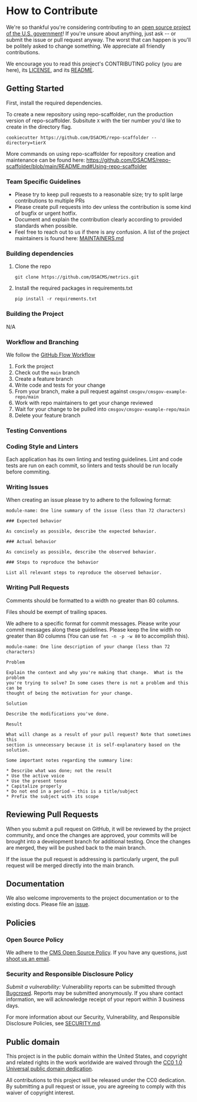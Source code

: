 # How to Contribute

We're so thankful you're considering contributing to an [open source project of
the U.S. government](https://code.gov/)! If you're unsure about anything, just
ask -- or submit the issue or pull request anyway. The worst that can happen is
you'll be politely asked to change something. We appreciate all friendly
contributions.

We encourage you to read this project's CONTRIBUTING policy (you are here), its
[LICENSE](LICENSE.md), and its [README](README.md).

## Getting Started

First, install the required dependencies.

To create a new repository using repo-scaffolder, run the production version of repo-scaffolder. Subsitute `X` with the tier number you'd like to create in the directory flag.

```
cookiecutter https://github.com/DSACMS/repo-scaffolder --directory=tierX
```

More commands on using repo-scaffolder for repository creation and maintenance can be found here: https://github.com/DSACMS/repo-scaffolder/blob/main/README.md#Using-repo-scaffolder

### Team Specific Guidelines

- Please try to keep pull requests to a reasonable size; try to split large contributions to multiple PRs
- Please create pull requests into dev unless the contribution is some kind of bugfix or urgent hotfix.
- Document and explain the contribution clearly according to provided standards when possible.
- Feel free to reach out to us if there is any confusion. A list of the project maintainers is found here: [MAINTAINERS.md](./MAINTAINERS.md)

### Building dependencies

1. Clone the repo

   `git clone https://github.com/DSACMS/metrics.git`

2. Install the required packages in requirements.txt

   `pip install -r requirements.txt`

### Building the Project

N/A

### Workflow and Branching

We follow the [GitHub Flow Workflow](https://guides.github.com/introduction/flow/)

1.  Fork the project
2.  Check out the `main` branch
3.  Create a feature branch
4.  Write code and tests for your change
5.  From your branch, make a pull request against `cmsgov/cmsgov-example-repo/main`
6.  Work with repo maintainers to get your change reviewed
7.  Wait for your change to be pulled into `cmsgov/cmsgov-example-repo/main`
8.  Delete your feature branch

### Testing Conventions

<!--- TODO: Currently, does not have tests. Write tests then discuss where tests can be found, how they are run, and what kind of tests/coverage strategy and goals the project has. -->

### Coding Style and Linters

<!-- TODO - Add the repo's linting and code style guidelines -->

Each application has its own linting and testing guidelines. Lint and code tests are run on each commit, so linters and tests should be run locally before commiting.

### Writing Issues

When creating an issue please try to adhere to the following format:

    module-name: One line summary of the issue (less than 72 characters)

    ### Expected behavior

    As concisely as possible, describe the expected behavior.

    ### Actual behavior

    As concisely as possible, describe the observed behavior.

    ### Steps to reproduce the behavior

    List all relevant steps to reproduce the observed behavior.

### Writing Pull Requests

Comments should be formatted to a width no greater than 80 columns.

Files should be exempt of trailing spaces.

We adhere to a specific format for commit messages. Please write your commit
messages along these guidelines. Please keep the line width no greater than 80
columns (You can use `fmt -n -p -w 80` to accomplish this).

    module-name: One line description of your change (less than 72 characters)

    Problem

    Explain the context and why you're making that change.  What is the problem
    you're trying to solve? In some cases there is not a problem and this can be
    thought of being the motivation for your change.

    Solution

    Describe the modifications you've done.

    Result

    What will change as a result of your pull request? Note that sometimes this
    section is unnecessary because it is self-explanatory based on the solution.

    Some important notes regarding the summary line:

    * Describe what was done; not the result
    * Use the active voice
    * Use the present tense
    * Capitalize properly
    * Do not end in a period — this is a title/subject
    * Prefix the subject with its scope

## Reviewing Pull Requests

When you submit a pull request on GitHub, it will be reviewed by the project
community, and once the changes are approved, your commits will be brought into
a development branch for additional testing. Once the changes are merged, they will
be pushed back to the main branch.

If the issue the pull request is addressing is particularly urgent, the pull request
will be merged directly into the main branch.

## Documentation

We also welcome improvements to the project documentation or to the existing
docs. Please file an [issue](https://github.com/DSACMS/repo-scaffolder/issues).

## Policies

### Open Source Policy

We adhere to the [CMS Open Source
Policy](https://github.com/CMSGov/cms-open-source-policy). If you have any
questions, just [shoot us an email](mailto:opensource@cms.hhs.gov).

### Security and Responsible Disclosure Policy

_Submit a vulnerability:_ Vulnerability reports can be submitted through [Bugcrowd](https://bugcrowd.com/cms-vdp). Reports may be submitted anonymously. If you share contact information, we will acknowledge receipt of your report within 3 business days.

For more information about our Security, Vulnerability, and Responsible Disclosure Policies, see [SECURITY.md](SECURITY.md).

## Public domain

This project is in the public domain within the United States, and copyright and related rights in the work worldwide are waived through the [CC0 1.0 Universal public domain dedication](https://creativecommons.org/publicdomain/zero/1.0/).

All contributions to this project will be released under the CC0 dedication. By submitting a pull request or issue, you are agreeing to comply with this waiver of copyright interest.
